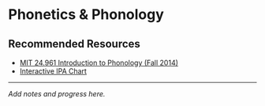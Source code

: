 # Phonetics & Phonology

## Recommended Resources

- [MIT 24.961 Introduction to Phonology (Fall 2014)](https://ocw.mit.edu/courses/24-961-introduction-to-phonology-fall-2014/)
- [Interactive IPA Chart](https://www.ipachart.com/)

---
_Add notes and progress here._
